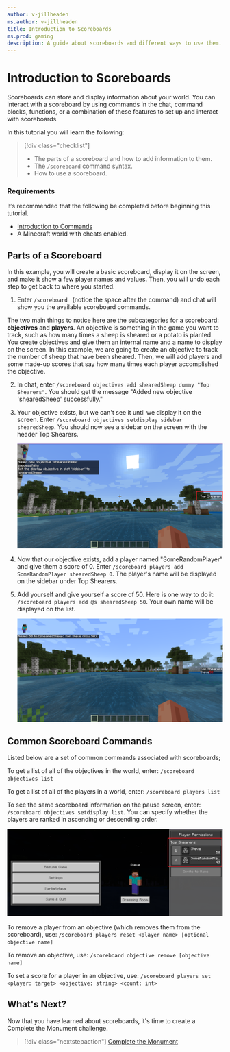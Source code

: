 ```yaml
---
author: v-jillheaden
ms.author: v-jillheaden
title: Introduction to Scoreboards
ms.prod: gaming
description: A guide about scoreboards and different ways to use them.
---
```


# Introduction to Scoreboards

Scoreboards can store and display information about your world. You can interact with a scoreboard by using commands in the chat, command blocks, functions, or a combination of these features to set up and interact with scoreboards.

In this tutorial you will learn the following:

> [!div class="checklist"]
>
> - The parts of a scoreboard and how to add information to them.
> - The `/scoreboard` command syntax.
> - How to use a scoreboard.

### Requirements

It’s recommended that the following be completed before beginning this tutorial.

- [Introduction to Commands](CommandsIntroduction.md)
- A Minecraft world with cheats enabled.

## Parts of a Scoreboard

In this example, you will create a basic scoreboard, display it on the screen, and make it show a few player names and values. Then, you will undo each step to get back to where you started.

1. Enter `/scoreboard ` (notice the space after the command) and chat will show you the available scoreboard commands.

The two main things to notice here are the subcategories for a scoreboard: **objectives** and **players**. An objective is something in the game you want to track, such as how many times a sheep is sheared or a potato is planted. You create objectives and give them an internal name and a name to display on the screen. In this example, we are going to create an objective to track the number of sheep that have been sheared. Then, we will add players and some made-up scores that say how many times each player accomplished the objective.

2. In chat, enter `/scoreboard objectives add shearedSheep dummy "Top Shearers"`. You should get the message "Added new objective 'shearedSheep' successfully."

3. Your objective exists, but we can't see it until we display it on the screen. Enter `/scoreboard objectives setdisplay sidebar shearedSheep`. You should now see a sidebar on the screen with the header Top Shearers.

    ![Image of a scoreboard objective displayed in a sidebar](Media/Commands/scoreboard_setdisplay_sidebar.png)

4. Now that our objective exists, add a player named "SomeRandomPlayer" and give them a score of 0. Enter `/scoreboard players add SomeRandomPlayer shearedSheep 0`. The player's name will be displayed on the sidebar under Top Shearers.

5. Add yourself and give yourself a score of 50. Here is one way to do it:
     `/scoreboard players add @s shearedSheep 50`. Your own name will be displayed on the list.

    ![Image of a player name displayed in a sidebar](Media/Commands/scoreboard_player_sidebar.png)

## Common Scoreboard Commands

Listed below are a set of common commands associated with scoreboards; 

To get a list of all of the objectives in the world, enter:
`/scoreboard objectives list`

To get a list of all of the players in a world, enter:
`/scoreboard players list`

To see the same scoreboard information on the pause screen, enter:
`/scoreboard objectives setdisplay list`. You can specify whether the players are ranked in ascending or descending order.

![Image of player names displayed in a list on pause screen](Media/Commands/scoreboard_setdisplay_list.png)

To remove a player from an objective (which removes them from the scoreboard), use:
`/scoreboard players reset <player name> [optional objective name]`

To remove an objective, use:
`/scoreboard objective remove [objective name]`

To set a score for a player in an objective, use:
`/scoreboard players set <player: target> <objective: string> <count: int>`

## What's Next?

Now that you have learned about scoreboards, it's time to create a Complete the Monument challenge.

> [!div class="nextstepaction"]
> [Complete the Monument](CommandsHowToMakeACTMMap.md)
